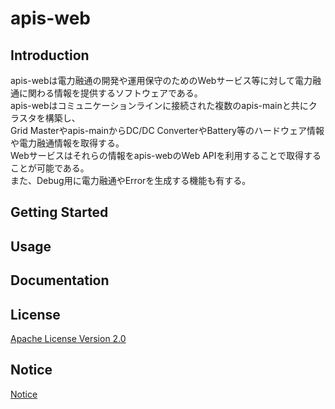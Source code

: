 # apis-web

## Introduction
apis-webは電力融通の開発や運用保守のためのWebサービス等に対して電力融通に関わる情報を提供するソフトウェアである。  
apis-webはコミュニケーションラインに接続された複数のapis-mainと共にクラスタを構築し、  
Grid Masterやapis-mainからDC/DC ConverterやBattery等のハードウェア情報や電力融通情報を取得する。  
Webサービスはそれらの情報をapis-webのWeb APIを利用することで取得することが可能である。  
また、Debug用に電力融通やErrorを生成する機能も有する。  


## Getting Started


## Usage


## Documentation



## License
[Apache License Version 2.0](https://github.com/oes-github/apis-web/blob/master/LICENSE)


## Notice
[Notice](https://github.com/oes-github/apis-web/blob/master/NOTICE.md)
